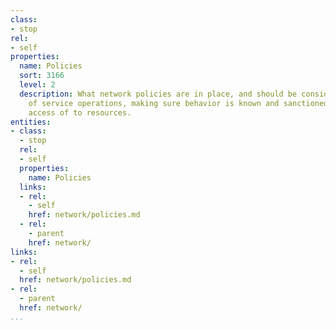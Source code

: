 ```yaml
---
class:
- stop
rel:
- self
properties:
  name: Policies
  sort: 3166
  level: 2
  description: What network policies are in place, and should be considered as part
    of service operations, making sure behavior is known and sanctioned as part of
    access of to resources.
entities:
- class:
  - stop
  rel:
  - self
  properties:
    name: Policies
  links:
  - rel:
    - self
    href: network/policies.md
  - rel:
    - parent
    href: network/
links:
- rel:
  - self
  href: network/policies.md
- rel:
  - parent
  href: network/
...
```

